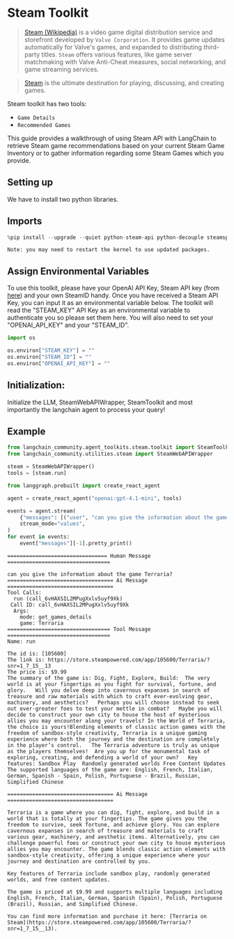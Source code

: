 # Steam Toolkit

>[Steam (Wikipedia)](https://en.wikipedia.org/wiki/Steam_(service)) is a video game digital distribution service and storefront developed by `Valve Corporation`. It provides game updates automatically for Valve's games, and expanded to distributing third-party titles. `Steam` offers various features, like game server matchmaking with Valve Anti-Cheat measures, social networking, and game streaming services.

>[Steam](https://store.steampowered.com/about/) is the ultimate destination for playing, discussing, and creating games.

Steam toolkit has two tools:
- `Game Details`
- `Recommended Games`

This guide provides a walkthrough of using Steam API with LangChain to retrieve Steam game recommendations based on your current Steam Game Inventory or to gather information regarding some Steam Games which you provide.

## Setting up

We have to install two python libraries.

## Imports


```python
%pip install --upgrade --quiet python-steam-api python-decouple steamspypi
```
```output
Note: you may need to restart the kernel to use updated packages.
```
## Assign Environmental Variables
To use this toolkit, please have your OpenAI API Key, Steam API key (from [here](https://steamcommunity.com/dev/apikey)) and your own SteamID handy. Once you have received a Steam API Key, you can input it as an environmental variable below.
The toolkit will read the "STEAM_KEY" API Key as an environmental variable to authenticate you so please set them here. You will also need to set your "OPENAI_API_KEY" and your "STEAM_ID".


```python
import os

os.environ["STEAM_KEY"] = ""
os.environ["STEAM_ID"] = ""
os.environ["OPENAI_API_KEY"] = ""
```

## Initialization: 
Initialize the LLM, SteamWebAPIWrapper, SteamToolkit and most importantly the langchain agent to process your query!
## Example


```python
from langchain_community.agent_toolkits.steam.toolkit import SteamToolkit
from langchain_community.utilities.steam import SteamWebAPIWrapper

steam = SteamWebAPIWrapper()
tools = [steam.run]
```


```python
from langgraph.prebuilt import create_react_agent

agent = create_react_agent("openai:gpt-4.1-mini", tools)
```


```python
events = agent.stream(
    {"messages": [("user", "can you give the information about the game Terraria?")]},
    stream_mode="values",
)
for event in events:
    event["messages"][-1].pretty_print()
```
```output
================================ Human Message =================================

can you give the information about the game Terraria?
================================== Ai Message ==================================
Tool Calls:
  run (call_6vHAXSIL2MPugXxlv5uyf9Xk)
 Call ID: call_6vHAXSIL2MPugXxlv5uyf9Xk
  Args:
    mode: get_games_details
    game: Terraria
================================= Tool Message =================================
Name: run

The id is: [105600]
The link is: https://store.steampowered.com/app/105600/Terraria/?snr=1_7_15__13
The price is: $9.99
The summary of the game is: Dig, Fight, Explore, Build:  The very world is at your fingertips as you fight for survival, fortune, and glory.   Will you delve deep into cavernous expanses in search of treasure and raw materials with which to craft ever-evolving gear, machinery, and aesthetics?   Perhaps you will choose instead to seek out ever-greater foes to test your mettle in combat?   Maybe you will decide to construct your own city to house the host of mysterious allies you may encounter along your travels? In the World of Terraria, the choice is yours!Blending elements of classic action games with the freedom of sandbox-style creativity, Terraria is a unique gaming experience where both the journey and the destination are completely in the player’s control.   The Terraria adventure is truly as unique as the players themselves!  Are you up for the monumental task of exploring, creating, and defending a world of your own?   Key features: Sandbox Play  Randomly generated worlds Free Content Updates 
The supported languages of the game are: English, French, Italian, German, Spanish - Spain, Polish, Portuguese - Brazil, Russian, Simplified Chinese

================================== Ai Message ==================================

Terraria is a game where you can dig, fight, explore, and build in a world that is totally at your fingertips. The game gives you the freedom to survive, seek fortune, and achieve glory. You can explore cavernous expanses in search of treasure and materials to craft various gear, machinery, and aesthetic items. Alternatively, you can challenge powerful foes or construct your own city to house mysterious allies you may encounter. The game blends classic action elements with sandbox-style creativity, offering a unique experience where your journey and destination are controlled by you.

Key features of Terraria include sandbox play, randomly generated worlds, and free content updates.

The game is priced at $9.99 and supports multiple languages including English, French, Italian, German, Spanish (Spain), Polish, Portuguese (Brazil), Russian, and Simplified Chinese.

You can find more information and purchase it here: [Terraria on Steam](https://store.steampowered.com/app/105600/Terraria/?snr=1_7_15__13).
```

```python

```
